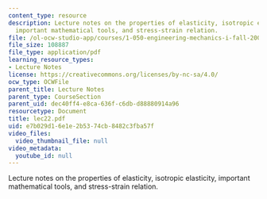 ```yaml
---
content_type: resource
description: Lecture notes on the properties of elasticity, isotropic elasticity,
  important mathematical tools, and stress-strain relation.
file: /ol-ocw-studio-app/courses/1-050-engineering-mechanics-i-fall-2007/e7b029d16e1e2b5374cb8482c3fba57f_lec22.pdf
file_size: 108887
file_type: application/pdf
learning_resource_types:
- Lecture Notes
license: https://creativecommons.org/licenses/by-nc-sa/4.0/
ocw_type: OCWFile
parent_title: Lecture Notes
parent_type: CourseSection
parent_uid: dec40ff4-e8ca-636f-c6db-d88880914a96
resourcetype: Document
title: lec22.pdf
uid: e7b029d1-6e1e-2b53-74cb-8482c3fba57f
video_files:
  video_thumbnail_file: null
video_metadata:
  youtube_id: null
---
```

Lecture notes on the properties of elasticity, isotropic elasticity, important mathematical tools, and stress-strain relation.